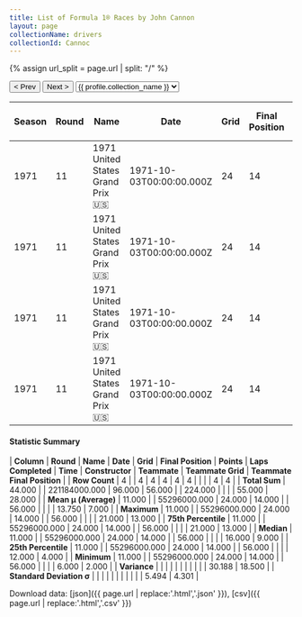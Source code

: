 ```yaml
---
title: List of Formula 1® Races by John Cannon
layout: page
collectionName: drivers
collectionId: Cannoc
---
```


{% assign url_split = page.url | split: "/" %}
<div id="collection-navigation">
<button onclick="selector.options[selector.selectedIndex-1].value && (window.location = selector.options[selector.selectedIndex-1].value);">&lt; Prev</button>
<button onclick="selector.options[selector.selectedIndex+1].value && (window.location = selector.options[selector.selectedIndex+1].value);">Next &gt;</button>
<select id="selector" onchange="this.options[this.selectedIndex].value && (window.location = this.options[this.selectedIndex].value);">
  {% for collectionId in site.data[page.collectionName].refs %}
    {% if collectionId == page.collectionId %}
      {% assign selected = "selected" %}
    {% else %}
      {% assign selected = "" %}
    {% endif %}
    {% assign profile = site.data[page.collectionName][collectionId].profile %}
    <option value="/f1/{{ page.collectionName }}/{{ collectionId }}/{{ url_split[4] }}" {{ selected }}>{{ profile.collection_name }}</option>
  {% endfor %}
</select>
</div>

| Season | Round | Name | Date | Grid | Final Position | Points | Laps Completed | Time | Constructor | Teammate | Teammate Grid | Teammate Final Position |
|--|--|--|--|--|--|--|--|--|--|--|--|--|
| 1971 | 11 | 1971 United States Grand Prix 🇺🇸 | 1971-10-03T00:00:00.000Z | 24 | 14 | 0.0 | 56 |   | BRM 🇬🇧 | [Jo Siffert 🇨🇭](/f1/drivers/siffert) | 6 | 2 |
| 1971 | 11 | 1971 United States Grand Prix 🇺🇸 | 1971-10-03T00:00:00.000Z | 24 | 14 | 0.0 | 56 |   | BRM 🇬🇧 | [Howden Ganley 🇳🇿](/f1/drivers/ganley) | 12 | 4 |
| 1971 | 11 | 1971 United States Grand Prix 🇺🇸 | 1971-10-03T00:00:00.000Z | 24 | 14 | 0.0 | 56 |   | BRM 🇬🇧 | [Peter Gethin 🇬🇧](/f1/drivers/gethin) | 21 | 9 |
| 1971 | 11 | 1971 United States Grand Prix 🇺🇸 | 1971-10-03T00:00:00.000Z | 24 | 14 | 0.0 | 56 |   | BRM 🇬🇧 | [Helmut Marko 🇦🇹](/f1/drivers/marko) | 16 | 13 |

#### Statistic Summary

| **Column** | **Round** | **Name** | **Date** | **Grid** | **Final Position** | **Points** | **Laps Completed** | **Time** | **Constructor** | **Teammate** | **Teammate Grid** | **Teammate Final Position** |
| **Row Count** | 4 |  | 4 | 4 | 4 | 4 | 4 |  |  |  | 4 | 4 |
| **Total Sum** | 44.000 |  | 221184000.000 | 96.000 | 56.000 |  | 224.000 |  |  |  | 55.000 | 28.000 |
| **Mean μ (Average)** | 11.000 |  | 55296000.000 | 24.000 | 14.000 |  | 56.000 |  |  |  | 13.750 | 7.000 |
| **Maximum** | 11.000 |  | 55296000.000 | 24.000 | 14.000 |  | 56.000 |  |  |  | 21.000 | 13.000 |
| **75th Percentile** | 11.000 |  | 55296000.000 | 24.000 | 14.000 |  | 56.000 |  |  |  | 21.000 | 13.000 |
| **Median** | 11.000 |  | 55296000.000 | 24.000 | 14.000 |  | 56.000 |  |  |  | 16.000 | 9.000 |
| **25th Percentile** | 11.000 |  | 55296000.000 | 24.000 | 14.000 |  | 56.000 |  |  |  | 12.000 | 4.000 |
| **Minimum** | 11.000 |  | 55296000.000 | 24.000 | 14.000 |  | 56.000 |  |  |  | 6.000 | 2.000 |
| **Variance** |  |  |  |  |  |  |  |  |  |  | 30.188 | 18.500 |
| **Standard Deviation σ** |  |  |  |  |  |  |  |  |  |  | 5.494 | 4.301 |

Download data: [json]({{ page.url | replace:'.html','.json' }}), [csv]({{ page.url | replace:'.html','.csv' }})
